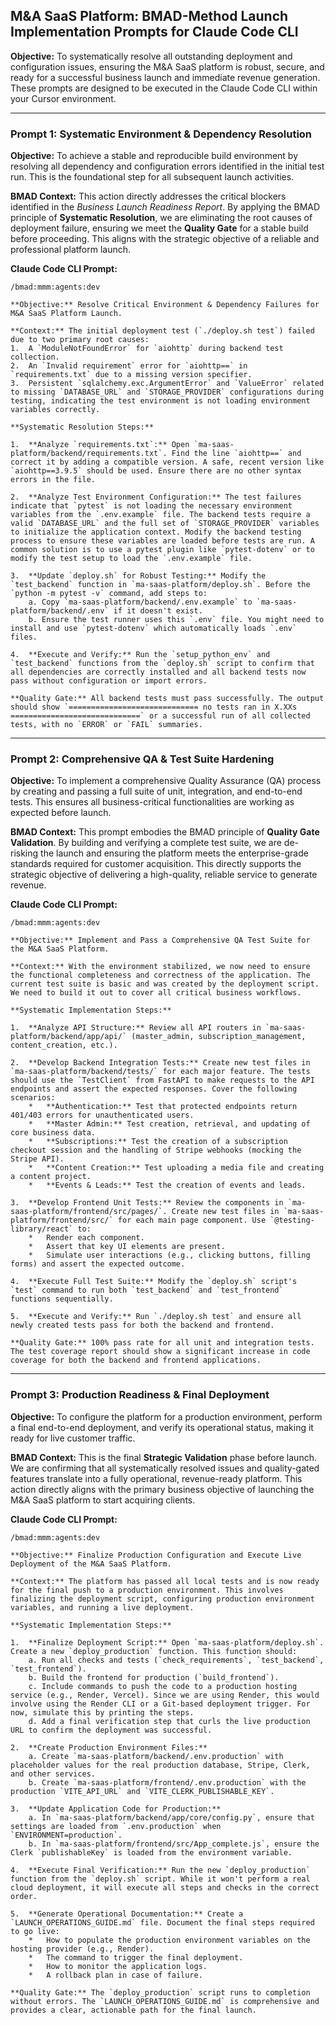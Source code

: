 ## M&A SaaS Platform: BMAD-Method Launch Implementation Prompts for Claude Code CLI

**Objective:** To systematically resolve all outstanding deployment and configuration issues, ensuring the M&A SaaS platform is robust, secure, and ready for a successful business launch and immediate revenue generation. These prompts are designed to be executed in the Claude Code CLI within your Cursor environment.

---

### **Prompt 1: Systematic Environment & Dependency Resolution**

**Objective:** To achieve a stable and reproducible build environment by resolving all dependency and configuration errors identified in the initial test run. This is the foundational step for all subsequent launch activities.

**BMAD Context:** This action directly addresses the critical blockers identified in the *Business Launch Readiness Report*. By applying the BMAD principle of **Systematic Resolution**, we are eliminating the root causes of deployment failure, ensuring we meet the **Quality Gate** for a stable build before proceeding. This aligns with the strategic objective of a reliable and professional platform launch.

**Claude Code CLI Prompt:**

```
/bmad:mmm:agents:dev

**Objective:** Resolve Critical Environment & Dependency Failures for M&A SaaS Platform Launch.

**Context:** The initial deployment test (`./deploy.sh test`) failed due to two primary root causes:
1.  A `ModuleNotFoundError` for `aiohttp` during backend test collection.
2.  An `Invalid requirement` error for `aiohttp==` in `requirements.txt` due to a missing version specifier.
3.  Persistent `sqlalchemy.exc.ArgumentError` and `ValueError` related to missing `DATABASE_URL` and `STORAGE_PROVIDER` configurations during testing, indicating the test environment is not loading environment variables correctly.

**Systematic Resolution Steps:**

1.  **Analyze `requirements.txt`:** Open `ma-saas-platform/backend/requirements.txt`. Find the line `aiohttp==` and correct it by adding a compatible version. A safe, recent version like `aiohttp==3.9.5` should be used. Ensure there are no other syntax errors in the file.

2.  **Analyze Test Environment Configuration:** The test failures indicate that `pytest` is not loading the necessary environment variables from the `.env.example` file. The backend tests require a valid `DATABASE_URL` and the full set of `STORAGE_PROVIDER` variables to initialize the application context. Modify the backend testing process to ensure these variables are loaded before tests are run. A common solution is to use a pytest plugin like `pytest-dotenv` or to modify the test setup to load the `.env.example` file.

3.  **Update `deploy.sh` for Robust Testing:** Modify the `test_backend` function in `ma-saas-platform/deploy.sh`. Before the `python -m pytest -v` command, add steps to:
    a. Copy `ma-saas-platform/backend/.env.example` to `ma-saas-platform/backend/.env` if it doesn't exist.
    b. Ensure the test runner uses this `.env` file. You might need to install and use `pytest-dotenv` which automatically loads `.env` files.

4.  **Execute and Verify:** Run the `setup_python_env` and `test_backend` functions from the `deploy.sh` script to confirm that all dependencies are correctly installed and all backend tests now pass without configuration or import errors.

**Quality Gate:** All backend tests must pass successfully. The output should show `============================= no tests ran in X.XXs =============================` or a successful run of all collected tests, with no `ERROR` or `FAIL` summaries.
```

---

### **Prompt 2: Comprehensive QA & Test Suite Hardening**

**Objective:** To implement a comprehensive Quality Assurance (QA) process by creating and passing a full suite of unit, integration, and end-to-end tests. This ensures all business-critical functionalities are working as expected before launch.

**BMAD Context:** This prompt embodies the BMAD principle of **Quality Gate Validation**. By building and verifying a complete test suite, we are de-risking the launch and ensuring the platform meets the enterprise-grade standards required for customer acquisition. This directly supports the strategic objective of delivering a high-quality, reliable service to generate revenue.

**Claude Code CLI Prompt:**

```
/bmad:mmm:agents:dev

**Objective:** Implement and Pass a Comprehensive QA Test Suite for the M&A SaaS Platform.

**Context:** With the environment stabilized, we now need to ensure the functional completeness and correctness of the application. The current test suite is basic and was created by the deployment script. We need to build it out to cover all critical business workflows.

**Systematic Implementation Steps:**

1.  **Analyze API Structure:** Review all API routers in `ma-saas-platform/backend/app/api/` (master_admin, subscription_management, content_creation, etc.).

2.  **Develop Backend Integration Tests:** Create new test files in `ma-saas-platform/backend/tests/` for each major feature. The tests should use the `TestClient` from FastAPI to make requests to the API endpoints and assert the expected responses. Cover the following scenarios:
    *   **Authentication:** Test that protected endpoints return 401/403 errors for unauthenticated users.
    *   **Master Admin:** Test creation, retrieval, and updating of core business data.
    *   **Subscriptions:** Test the creation of a subscription checkout session and the handling of Stripe webhooks (mocking the Stripe API).
    *   **Content Creation:** Test uploading a media file and creating a content project.
    *   **Events & Leads:** Test the creation of events and leads.

3.  **Develop Frontend Unit Tests:** Review the components in `ma-saas-platform/frontend/src/pages/`. Create new test files in `ma-saas-platform/frontend/src/` for each main page component. Use `@testing-library/react` to:
    *   Render each component.
    *   Assert that key UI elements are present.
    *   Simulate user interactions (e.g., clicking buttons, filling forms) and assert the expected outcome.

4.  **Execute Full Test Suite:** Modify the `deploy.sh` script's `test` command to run both `test_backend` and `test_frontend` functions sequentially.

5.  **Execute and Verify:** Run `./deploy.sh test` and ensure all newly created tests pass for both the backend and frontend.

**Quality Gate:** 100% pass rate for all unit and integration tests. The test coverage report should show a significant increase in code coverage for both the backend and frontend applications.
```

---

### **Prompt 3: Production Readiness & Final Deployment**

**Objective:** To configure the platform for a production environment, perform a final end-to-end deployment, and verify its operational status, making it ready for live customer traffic.

**BMAD Context:** This is the final **Strategic Validation** phase before launch. We are confirming that all systematically resolved issues and quality-gated features translate into a fully operational, revenue-ready platform. This action directly aligns with the primary business objective of launching the M&A SaaS platform to start acquiring clients.

**Claude Code CLI Prompt:**

```
/bmad:mmm:agents:dev

**Objective:** Finalize Production Configuration and Execute Live Deployment of the M&A SaaS Platform.

**Context:** The platform has passed all local tests and is now ready for the final push to a production environment. This involves finalizing the deployment script, configuring production environment variables, and running a live deployment.

**Systematic Implementation Steps:**

1.  **Finalize Deployment Script:** Open `ma-saas-platform/deploy.sh`. Create a new `deploy_production` function. This function should:
    a. Run all checks and tests (`check_requirements`, `test_backend`, `test_frontend`).
    b. Build the frontend for production (`build_frontend`).
    c. Include commands to push the code to a production hosting service (e.g., Render, Vercel). Since we are using Render, this would involve using the Render CLI or a Git-based deployment trigger. For now, simulate this by printing the steps.
    d. Add a final verification step that curls the live production URL to confirm the deployment was successful.

2.  **Create Production Environment Files:**
    a. Create `ma-saas-platform/backend/.env.production` with placeholder values for the real production database, Stripe, Clerk, and other services.
    b. Create `ma-saas-platform/frontend/.env.production` with the production `VITE_API_URL` and `VITE_CLERK_PUBLISHABLE_KEY`.

3.  **Update Application Code for Production:**
    a. In `ma-saas-platform/backend/app/core/config.py`, ensure that settings are loaded from `.env.production` when `ENVIRONMENT=production`.
    b. In `ma-saas-platform/frontend/src/App_complete.js`, ensure the Clerk `publishableKey` is loaded from the environment variable.

4.  **Execute Final Verification:** Run the new `deploy_production` function from the `deploy.sh` script. While it won't perform a real cloud deployment, it will execute all steps and checks in the correct order.

5.  **Generate Operational Documentation:** Create a `LAUNCH_OPERATIONS_GUIDE.md` file. Document the final steps required to go live:
    *   How to populate the production environment variables on the hosting provider (e.g., Render).
    *   The command to trigger the final deployment.
    *   How to monitor the application logs.
    *   A rollback plan in case of failure.

**Quality Gate:** The `deploy_production` script runs to completion without errors. The `LAUNCH_OPERATIONS_GUIDE.md` is comprehensive and provides a clear, actionable path for the final launch.
```

